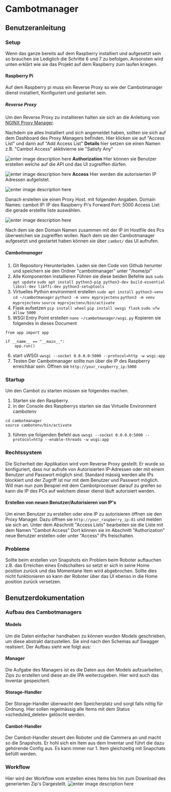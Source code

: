 # Cambotmanager
## Benutzeranleitung
### Setup
Wenn das ganze bereits auf dem Raspberry installiert und aufgesetzt sein so brauchen sie Lediglich die Schritte 6 und 7 zu befolgen.  Ansonsten wird unten erklärt wie sie das Projekt auf dem Raspberry zum laufen kriegen. 
#### Raspberry Pi
Auf dem Raspberry pi muss ein Reverse Proxy so wie der Cambotmanager dienst installiert, Konfiguriert und gestartet sein. 
##### Reverse Proxy
Um den Reverse Proxy zu installieren halten sie sich an die Anleitung von [NGINX Proxy Manager](https://nginxproxymanager.com/guide/).

Nachdem sie alles Installiert und sich angemeldet haben, sollten sie sich auf dem Dashboard des Proxy Managers befinden. 
Hier klicken sie auf "Access List" und dann auf "Add Access List"
**Details**
hier setzen sie einen Namen z.B. "Cambot Access" akktivierne sie "Satisfy Any"

![enter image description here](https://raw.githubusercontent.com/Red8Bee/Cambotmanager-IPA-Maurice-Meier/main/images/ProxyManager%20AccessDetails.png)
**Authorization**
Hier können sie Benutzer erstellen welche auf die API und das UI zugreiffen dürfen.

![enter image description here](https://raw.githubusercontent.com/Red8Bee/Cambotmanager-IPA-Maurice-Meier/main/images/ProxyManager%20AccessAuth.png)
**Access**
Hier werden die autorisierten IP Adressen aufgelistet.

![enter image description here](https://raw.githubusercontent.com/Red8Bee/Cambotmanager-IPA-Maurice-Meier/main/images/ProxyManager%20AccessAcess.png)

Danach erstellen sie einen Proxy Host. mit folgenden Angaben.
Domain Names: cambot
IP: IP des Raspberry Pi's
Forward Port: 5000
Access List: die gerade erstellte liste auswählen.

![enter image description here](https://raw.githubusercontent.com/Red8Bee/Cambotmanager-IPA-Maurice-Meier/main/images/Proxymanager%20proxyhost.png)


Nach dem sie den Domain Namen zusammen mit der IP im Hostfile des Pcs überwelchen sie zugreiffen wollen. Nach dem sie den Cambotmanager aufgesetzt und gestartet haben können sie über ``cambot/`` das UI aufrufen. 

##### Cambotmanager
1. Git Repository  Herunterladen.
Laden sie den Code von Github herunter und speichern sie den Ordner "cambotmanager" unter "/home/pi"
2. Alle Komponenten installieren
Führen sie diese beiden Befehle aus
``sudo apt update``
``sudo apt install python3-pip python3-dev build-essential libssl-dev libffi-dev python3-setuptools`` 
3. Virtuelles Python environment erstellen
``sudo apt install python3-venv``
``cd ~/cambotmanager``
``python3 -m venv myprojectenv``
``python3 -m venv myprojectenv``
``source myprojectenv/bin/activate``
4. Flask aufsetzen
``pip install wheel``
``pip install uwsgi flask``
``sudo ufw allow 5000``
5. WSGI Entry Point erstellen 
``nano ~/cambotmanager/wsgi.py``
Kopieren sie folgendes in dieses Document
```
from app import app

if __name__ == "__main__":
    app.run()
```
6. start uWSGI
``uwsgi --socket 0.0.0.0:5000 --protocol=http -w wsgi:app``
7. Testen
Der Cambotmanager sollte nun über die IP des Raspberry erreichbar sein.  Öffnen sie ``http://your_raspberry_ip:5000``

### Startup
Um den Cambot zu starten müssen sie folgendes machen. 

 1. Starten sie den Raspberry. 
 2. in der Console des Raspberrys starten sie das Virtuelle Environment cambotenv
 ```
 cd cambotmanager
 source cambotenv/bin/activate
 ```
 3. führen sie folgenden Befehl aus
 ``uwsgi --socket 0.0.0.0:5000 --protocol=http --enable-threads -w wsgi:app``


### Rechtssystem
Die Sicherheit der Applikation wird vom Reverse Proxy gestellt. Er wurde so konfiguriert, dass nur aufrufe von Autorisierten IP-Adressen oder mit einem Benutzer und Passwort möglich sind.
Standard mässig werden alle IPs blockiert und der Zugriff ist nur mit dem Benutzer und Passwort möglich. Will man nun zum Beispiel mit dem Cambotprocesser darauf zu greifen so kann die IP des PCs auf welchem dieser dienst läuft autorisiert werden.
#### Erstellen von neuen Benutzer/Autorisieren von IP's
Um einen Benutzer zu erstellen oder eine IP zu autorisieren öffnen sie den Proxy Manager. Dazu öffnen sie ``http://your_raspberry_ip:81`` und melden sie sich an. 
Unter dem Abschnitt "Access Lists" bearbeiten sie die Liste mit dem Namen "Cambot Access" 
Dort können sie im Abschnitt "Authorization" neue Benutzer erstellen oder unter "Access" IPs freischalten.

### Probleme
Sollte beim erstellen von Snapshots ein Problem beim Roboter auftauchen z.B. das Erreichen eines Endschalters so setzt er sich in seine Home position zurück und das Momentane Item wird abgebrochen. Sollte dies nicht funktionieren so kann der Roboter über das UI ebenso in die Home position zurück versetzen. 
## Benutzerdokumentation
### Aufbau des Cambotmanagers
#### Models
Um die Daten einfacher handhaben zu können wurden Models geschrieben, um diese abstrakt darzustellen. Sie sind nach den Schemas auf Swagger realisiert. Der Aufbau sieht wie folgt aus:
#### Manager
Die Aufgabe des Managers ist es die Daten aus den Models aufzuarbeiten, Zips zu erstellen und diese an die IPA weiterzugeben. Hier wird auch das Inventar gespeichert.
#### Storage-Handler
Der Storage-Handler überwacht den Speicherplatz und sorgt falls nötig für Ordnung. Hier sollen regelmässig alle Items mit dem Status «scheduled_delete» gelöscht werden.
#### Cambot-Handler
Der Cambot-Handler steuert den Roboter und die Cammera an und macht so die Snapshots. Er hohl sich ein Item aus dem Inventar und führt die dazu gehörende Config aus. Es kann immer nur 1. Item gleichzeitig mit Snapchats befüllt werden.

### Workflow 
Hier wird der Workflow vom erstellen eines Items bis hin zum Download des generierten Zip's Dargestellt.
![enter image description here](https://raw.githubusercontent.com/Red8Bee/Cambotmanager-IPA-Maurice-Meier/main/images/Workflow.png)

